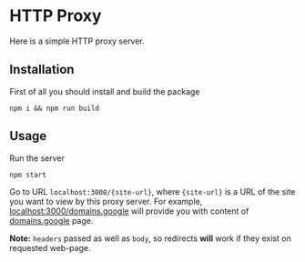 # HTTP Proxy

Here is a simple HTTP proxy server.

## Installation

First of all you should install and build the package
```
npm i && npm run build
```

## Usage

Run the server
```
npm start
```

Go to URL `localhost:3000/{site-url}`,
where `{site-url}` is a URL of the site
you want to view by this proxy server.
For example,
[localhost:3000/domains.google](http://localhost:3000/domains.google)
will provide you with content of [domains.google](https://domains.google/)
page.

**Note:** `headers` passed as well as `body`,
so redirects **will** work if they exist on requested web-page.

